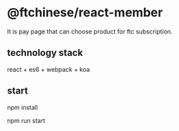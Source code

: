 # @ftchinese/react-member
It is  pay page that can choose product for ftc subscription.


## technology stack
react + es6 + webpack + koa

## start
npm install

npm run start